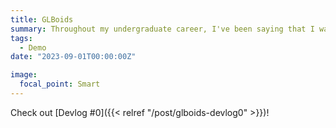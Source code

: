 ```yaml
---
title: GLBoids
summary: Throughout my undergraduate career, I've been saying that I wanted to multithread something in games. Again, hello world, MULTITHREADING BOIDS! And among other things
tags:
  - Demo
date: "2023-09-01T00:00:00Z"

image:
  focal_point: Smart
---
```

Check out [Devlog #0]({{< relref "/post/glboids-devlog0" >}})!